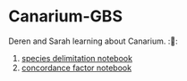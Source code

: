 # Canarium-GBS
Deren and Sarah learning about Canarium. ::rocket::


1. [species delimitation notebook](http://nbviewer.jupyter.org/github/sarahfederman/Canarium-GBS/blob/master/species-delimitation-ibpp.ipynb)  
2. [concordance factor notebook](http://nbviewer.jupyter.org/github/sarahfederman/Canarium-GBS/blob/master/concordance-factor-BUCKy.ipynb)   


